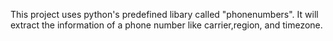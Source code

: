 This project uses python's predefined libary called "phonenumbers". It will extract the information of a phone number like carrier,region, and timezone.  
